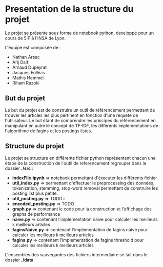 <h1>Presentation de la structure du projet</h1>

Le projet se présente sous forme de notebook python, developpé pour un cours de 5IF à l'INSA de Lyon.

L'équipe est composée de :
<ul>
	<li>Nathan  Arsac</li>
	<li>Arij Daif</li>
	<li>Arnaud  Dupeyrat</li>
	<li>Jacques Folléas</li>
	<li>Mathis   Hammel</li>
	<li>Riham Razoki</li>
</ul>


<h2> But du projet </h2>

Le but du projet est de construire un outil de référencement permettant de trouver les articles les plus pertinent en fonction d'une requete de l'utilisateur.
Le but étant de comprendre les principes du référencement en manipulant en autre le concept de TF-IDF, les différents implementations de l'algorithme de fagins et les postings listes.

<h2> Structure du projet </h2>

Le projet se structure en différents fichier python représentant chacun une étape de la construction de l'outil de referencement regrouper dans le dossier <b> ./src </b>: 

<ul>

<li><b>indexFile.ipynb</b> => notebook permettant d'éxecuter les différents fichier</li>
	 	
<li><b>util_index.py</b> => permettant d'effectuer le preprocessing des données, tokenization, stemming, stop-word removal permettant de construire les posting list plus petite.</li>
		
<li><b>util_posting.py</b> => TODO r</li>
	
<li><b>encoded_posting.py</b> => TODO</li>
		
<li><b>graph.py</b> => contenant le code pour la construction et l'affichage des graphs de performance</li>
		
<li><b>naive.py</b> => contenant l'implementation naive pour calculer les meilleurs k meilleurs articles</li>
	
<li><b>faginsNaive.py</b> => contenant l'implementation de fagins naive pour calculer les meilleurs k meilleurs articles </li>
		
<li><b>fagins.py</b> => contenant l'implementation de fagins threshold pour calculer les meilleurs k meilleurs articles </li>

</ul>

L'ensembles des sauvegardes des fichiers intermediaire se fait dans le dossier <b>./data</b> 